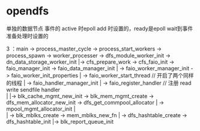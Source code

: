 # opendfs
单独的数据节点
事件的 active 时epoll add 时设置的，ready是epoll wait到事件准备处理时设置的

3 ：main -> process_master_cycle -> process_start_workers -> process_spawn -> worker_processer 
            -> dfs_module_worker_init -> dn_data_storage_worker_init |-> cfs_prepare_work -> cfs_faio_init -> faio_manager_init  -> faio_data_manager_init 
                                                                     |                                                          -> faio_worker_manager_init -> faio_worker_init_properties
                                                                     |                                                                                      -> faio_worker_start_thread //  开启了两个同样的线程
                                                                     |                                                          -> faio_handler_manager_init
                                                                     |                                    -> faio_register_handler // 注册 read write sendfile handler                                 
                                                                     |
                                                                     |-> blk_cache_mgmt_new_init -> blk_mem_mgmt_create -> dfs_mem_allocator_new_init -> dfs_get_commpool_allocator
                                                                     |                                                                                -> mpool_mgmt_allocator_init
                                                                     |                                                                                
                                                                     |                                                  -> blk_mblks_create -> mem_mblks_new_fn
                                                                     |                                                  -> dfs_hashtable_create -> dfs_hashtable_init
                                                                     |-> blk_report_queue_init